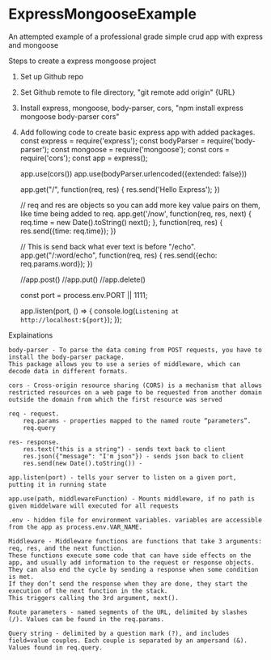 # ExpressMongooseExample
An attempted example of a professional grade simple crud app with express and mongoose

Steps to create a express mongoose project
1. Set up Github repo
2. Set Github remote to file directory, "git remote add origin" {URL}
3. Install express, mongoose, body-parser, cors, "npm install express mongoose body-parser cors"
4. Add following code to create basic express app with added packages.
    const express = require('express');
    const bodyParser = require('body-parser');
    const mongoose = require('mongoose');
    const cors = require('cors');
    const app = express();

    app.use(cors())
    app.use(bodyParser.urlencoded({extended: false}))

    app.get("/", function(req, res) {
        res.send('Hello Express');
    })

    // req and res are objects so you can add more key value pairs on them, like time being added to req.
    app.get('/now', function(req, res, next) {
        req.time = new Date().toString() 
        next();
    }, function(req, res) {
        res.send({time: req.time});
    })

    // This is send back what ever text is before "/echo".
    app.get("/:word/echo", function(req, res) {
        res.send({echo: req.params.word});
    })

    //app.post()
    //app.put()
    //app.delete()

    const port = process.env.PORT || 1111;

    app.listen(port, () => {
        console.log(`Listening at http://localhost:${port}`);
    });

Explainations

    body-parser - To parse the data coming from POST requests, you have to install the body-parser package. 
    This package allows you to use a series of middleware, which can decode data in different formats.

    cors - Cross-origin resource sharing (CORS) is a mechanism that allows restricted resources on a web page to be requested from another domain outside the domain from which the first resource was served

    req - request. 
        req.params - properties mapped to the named route “parameters”.
        req.query

    res- response. 
        res.text("this is a string") - sends text back to client
        res.json({"message": "I'm json"}) - sends json back to client
        res.send(new Date().toString()) - 

    app.listen(port) - tells your server to listen on a given port, putting it in running state

    app.use(path, middlewareFunction) - Mounts middleware, if no path is given middelware will executed for all requests

    .env - hidden file for environment variables. variables are accessible from the app as process.env.VAR_NAME.

    Middleware - Middleware functions are functions that take 3 arguments: req, res, and the next function. 
    These functions execute some code that can have side effects on the app, and usually add information to the request or response objects. 
    They can also end the cycle by sending a response when some condition is met. 
    If they don’t send the response when they are done, they start the execution of the next function in the stack. 
    This triggers calling the 3rd argument, next().

    Route parameters - named segments of the URL, delimited by slashes (/). Values can be found in the req.params.

    Query string - delimited by a question mark (?), and includes field=value couples. Each couple is separated by an ampersand (&). Values found in req.query.